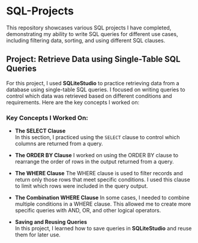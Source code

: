 # SQL-Projects

This repository showcases various SQL projects I have completed, demonstrating my ability to write SQL queries for different use cases, including filtering data, sorting, and using different SQL clauses.

## Project: Retrieve Data using Single-Table SQL Queries

For this project, I used **SQLiteStudio** to practice retrieving data from a database using single-table SQL queries. I focused on writing queries to control which data was retrieved based on different conditions and requirements. Here are the key concepts I worked on:

### Key Concepts I Worked On:
  
- **The SELECT Clause**  
   In this section, I practiced using the `SELECT` clause to control which columns are returned from a query.

- **The ORDER BY Clause**
   I worked on using the ORDER BY clause to rearrange the order of rows in the output returned from a query.

- **The WHERE Clause**
The WHERE clause is used to filter records and return only those rows that meet specific conditions. I used this clause to limit which rows were included in the query output.

- **The Combination WHERE Clause**
In some cases, I needed to combine multiple conditions in a WHERE clause. This allowed me to create more specific queries with AND, OR, and other logical operators.

- **Saving and Reusing Queries**  
   In this project, I learned how to save queries in **SQLiteStudio** and reuse them for later use.
